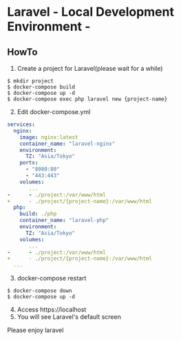 # Laravel - Local Development Environment -
## HowTo
1. Create a project for Laravel(please wait for a while)

```
$ mkdir project
$ docker-compose build
$ docker-compose up -d
$ docker-compose exec php laravel new {project-name}
```

2. Edit docker-compose.yml

```yml
services:
  nginx:
    image: nginx:latest
    container_name: "laravel-nginx"
    environment:
      TZ: "Asia/Tokyo"
    ports:
      - "8080:80"
      - "443:443"
    volumes:
       ...
-      - ./project:/var/www/html
+      - ./project/{project-name}:/var/www/html
  php:
    build: ./php
    container_name: "laravel-php"
    environment:
      TZ: "Asia/Tokyo"
    volumes:
       ...
-      - ./project:/var/www/html
+      - ./project/{project-name}:/var/www/html
  ...
```

3. docker-compose restart
```
$ docker-compose down
$ docker-compose up -d
```

4. Access https://localhost
5. You will see Laravel's default screen

Please enjoy laravel

